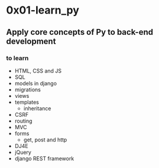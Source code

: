 # 0x01-learn_py
## Apply core concepts of Py to back-end development
### to learn
* HTML, CSS and JS
* SQL
* models in django
* migrations
* views
* templates
    * inheritance
* CSRF
* routing
* MVC
* forms
    * get, post and http
* DJ4E
* jQuery
* django REST framework
